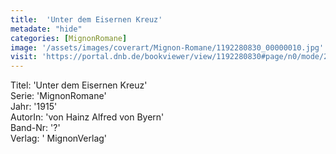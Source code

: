 ```yaml
---
title:  'Unter dem Eisernen Kreuz'
metadate: "hide"
categories: [MignonRomane]
image: '/assets/images/coverart/Mignon-Romane/1192280830_00000010.jpg'
visit: 'https://portal.dnb.de/bookviewer/view/1192280830#page/n0/mode/2up'
---
```

Titel: 'Unter dem Eisernen Kreuz' <br>
Serie: 'MignonRomane' <br>
Jahr: '1915' <br>
AutorIn: 'von Hainz Alfred von Byern' <br>
Band-Nr: '?' <br>
Verlag: ' MignonVerlag'